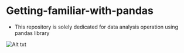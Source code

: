 # Getting-familiar-with-pandas
* This repository is solely dedicated for data analysis operation using pandas library


 ![Alt txt](https://www.dataschool.io/content/images/2016/05/python_pandas.jpg)
